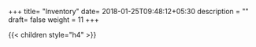 +++
title= "Inventory"
date= 2018-01-25T09:48:12+05:30
description = ""
draft= false
weight = 11
+++

{{< children style="h4" >}}
